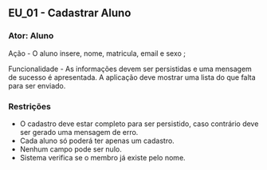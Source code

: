 ## EU_01 - Cadastrar Aluno

### Ator: Aluno

Ação - O aluno insere, nome, matricula, email  e sexo ;

Funcionalidade - As informações devem ser persistidas e uma mensagem de sucesso é  apresentada. A aplicação deve mostrar uma lista do que falta para ser enviado.

### Restrições
- O cadastro deve estar completo para ser persistido, caso contrário deve ser gerado uma mensagem de erro.
- Cada aluno só poderá ter apenas um cadastro.
- Nenhum campo pode ser nulo.
- Sistema verifica se o membro já existe pelo nome.
